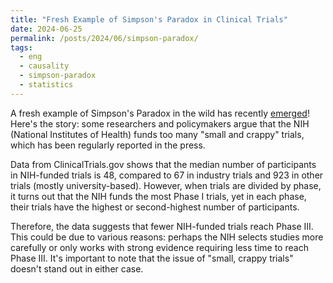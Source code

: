 ```yaml
---
title: "Fresh Example of Simpson's Paradox in Clinical Trials"
date: 2024-06-25
permalink: /posts/2024/06/simpson-paradox/
tags:
  - eng
  - causality
  - simpson-paradox
  - statistics
---
```


A fresh example of Simpson's Paradox in the wild has recently [emerged](https://www.maximum-progress.com/p/the-nih-doesnt-fund-small-crappy)! Here's the story: some researchers and policymakers argue that the NIH (National Institutes of Health) funds too many "small and crappy" trials, which has been regularly reported in the press.

Data from ClinicalTrials.gov shows that the median number of participants in NIH-funded trials is 48, compared to 67 in industry trials and 923 in other trials (mostly university-based). However, when trials are divided by phase, it turns out that the NIH funds the most Phase I trials, yet in each phase, their trials have the highest or second-highest number of participants.

Therefore, the data suggests that fewer NIH-funded trials reach Phase III. This could be due to various reasons: perhaps the NIH selects studies more carefully or only works with strong evidence requiring less time to reach Phase III. It's important to note that the issue of "small, crappy trials" doesn't stand out in either case. 